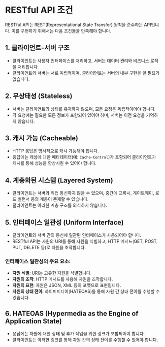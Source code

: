 # RESTful API 조건

RESTful API는 REST(Representational State Transfer) 원칙을 준수하는 API입니다. 이를 구현하기 위해서는 다음 조건들을 만족해야 합니다.

## 1. 클라이언트-서버 구조
- 클라이언트는 사용자 인터페이스를 처리하고, 서버는 데이터 관리와 비즈니스 로직을 처리합니다.
- 클라이언트와 서버는 서로 독립적이며, 클라이언트는 서버의 내부 구현을 알 필요가 없습니다.

## 2. 무상태성 (Stateless)
- 서버는 클라이언트의 상태를 유지하지 않으며, 모든 요청은 독립적이어야 합니다.
- 각 요청에는 필요한 모든 정보가 포함되어 있어야 하며, 서버는 이전 요청을 기억하지 않습니다.

## 3. 캐시 가능 (Cacheable)
- HTTP 응답은 명시적으로 캐시 가능해야 합니다.
- 응답에는 캐싱에 대한 메타데이터(예: `Cache-Control`)가 포함되어 클라이언트가 캐시를 통해 성능을 향상시킬 수 있어야 합니다.

## 4. 계층화된 시스템 (Layered System)
- 클라이언트는 서버와 직접 통신하지 않을 수 있으며, 중간에 프록시, 게이트웨이, 로드 밸런서 등의 계층이 존재할 수 있습니다.
- 클라이언트는 이러한 계층 구조를 의식하지 않습니다.

## 5. 인터페이스 일관성 (Uniform Interface)
- 클라이언트와 서버 간의 통신에 일관된 인터페이스가 사용되어야 합니다.
- RESTful API는 자원의 URI를 통해 자원을 식별하고, HTTP 메서드(GET, POST, PUT, DELETE 등)로 자원을 조작합니다.

### 인터페이스 일관성의 주요 요소:
  - **자원 식별**: URI는 고유한 자원을 식별합니다.
  - **자원의 조작**: HTTP 메서드를 사용해 자원을 조작합니다.
  - **자원의 표현**: 자원은 JSON, XML 등의 포맷으로 표현됩니다.
  - **자원의 상태 전이**: 하이퍼미디어(HATEOAS)를 통해 자원 간 상태 전이를 수행할 수 있습니다.

## 6. HATEOAS (Hypermedia as the Engine of Application State)
- 응답에는 자원에 대한 상태 및 추가 작업을 위한 링크가 포함되어야 합니다.
- 클라이언트는 이러한 링크를 통해 자원 간의 상태 전이를 수행할 수 있어야 합니다.
